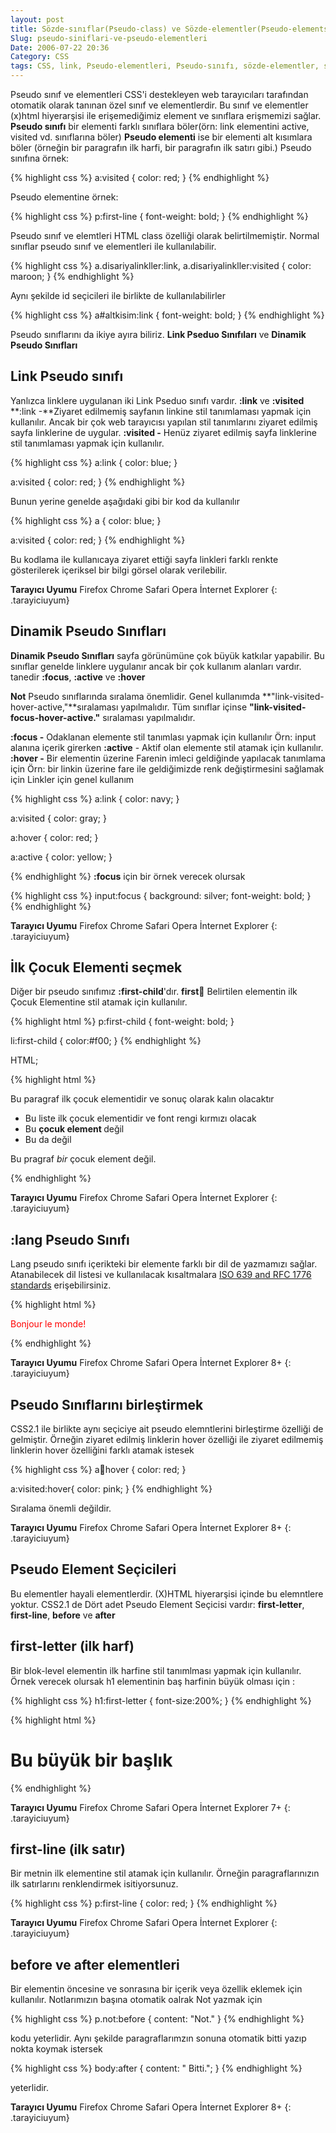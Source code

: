 ```yaml
---
layout: post
title: Sözde-sınıflar(Pseudo-class) ve Sözde-elementler(Pseudo-elements)
Slug: pseudo-siniflari-ve-pseudo-elementleri
Date: 2006-07-22 20:36
Category: CSS
tags: CSS, link, Pseudo-elementleri, Pseudo-sınıfı, sözde-elementler, sözde-sınıflar
---
```


Pseudo sınıf ve elementleri CSS'i destekleyen web tarayıcıları
tarafından otomatik olarak tanınan özel sınıf ve elementlerdir. Bu sınıf
ve elementler (x)html hiyerarşisi ile erişemediğimiz element ve
sınıflara erişmemizi sağlar. **Pseudo sınıfı** bir elementi farklı
sınıflara böler(örn: link elementini active, visited vd. sınıflarına
böler) **Pseudo elementi** ise bir elementi alt kısımlara böler (örneğin
bir paragrafın ilk harfi, bir paragrafın ilk satırı gibi.)
Pseudo sınıfına örnek:

{% highlight css %}
a:visited {
    color: red;
}
{% endhighlight %}

Pseudo elementine örnek:

{% highlight css %}
p:first-line {
    font-weight: bold;
}
{% endhighlight %}

Pseudo sınıf ve elemtleri HTML class özelliği olarak belirtilmemiştir. Normal
sınıflar pseudo sınıf ve elementleri ile kullanılabilir.

{% highlight css %}
a.disariyalinkller:link,
a.disariyalinkller:visited {
    color: maroon;
}
{% endhighlight %}

Aynı şekilde id seçicileri ile birlikte de kullanılabilirler

{% highlight css %}
a#altkisim:link {
    font-weight: bold;
}
{% endhighlight %}

Pseudo sınıflarını da ikiye ayıra biliriz. **Link Pseduo Sınıfıları** ve **Dinamik Pseudo Sınıfları**

## Link Pseudo sınıfı

Yanlızca linklere uygulanan iki Link Pseduo sınıfı vardır. **:link** ve
**:visited** **:link -**Ziyaret edilmemiş sayfanın linkine stil
tanımlaması yapmak için kullanılır. Ancak bir çok web tarayıcısı yapılan
stil tanımlarını ziyaret edilmiş sayfa linklerine de uygular. **:visited
-** Henüz ziyaret edilmiş sayfa linklerine stil tanımlaması yapmak için
kullanılır.

{% highlight css %}
a:link {
    color: blue;
}

a:visited {
    color: red;
}
{% endhighlight %}

Bunun yerine genelde aşağıdaki gibi bir kod da kullanılır

{% highlight css %}
a {
    color: blue;
}

a:visited {
    color: red;
}
{% endhighlight %}

Bu kodlama ile kullanıcaya ziyaret ettiği sayfa linkleri farklı renkte gösterilerek içeriksel bir
bilgi görsel olarak verilebilir.

**Tarayıcı Uyumu**
Firefox
Chrome
Safari
Opera
İnternet Explorer
{: .tarayiciuyum}

## Dinamik Pseudo Sınıfları

**Dinamik Pseudo Sınıfları** sayfa görünümüne çok büyük katkılar
yapabilir. Bu sınıflar genelde linklere uygulanır ancak bir çok kullanım
alanları vardır. tanedir **:focus**, **:active** ve **:hover**

**Not**
Pseudo sınıflarında sıralama önemlidir. Genel kullanımda
**"link-visited-hover-active,"**sıralaması yapılmalıdır. Tüm sınıflar
içinse **"link-visited- focus-hover-active."** sıralaması yapılmalıdır.

**:focus -** Odaklanan elemente stil tanımlası yapmak için kullanılır
Örn: input alanına içerik girerken **:active** - Aktif olan elemente
stil atamak için kullanılır. **:hover -** Bir elementin üzerine Farenin
imleci geldiğinde yapılacak tanımlama için Örn: bir linkin üzerine fare
ile geldiğimizde renk değiştirmesini sağlamak için Linkler için genel
kullanım

{% highlight css %}
a:link {
    color: navy;
}

a:visited {
    color: gray;
}

a:hover {
    color: red;
}

a:active {
    color: yellow;
}

{% endhighlight %}
**:focus** için bir örnek verecek olursak

{% highlight css %}
input:focus {
    background: silver;
    font-weight: bold;
}
{% endhighlight %}


**Tarayıcı Uyumu**
Firefox
Chrome
Safari
Opera
İnternet Explorer
{: .tarayiciuyum}

## İlk Çocuk Elementi seçmek

Diğer bir pseudo sınıfımız **:first-child**'dır. **first:child:**
Belirtilen elementin ilk Çocuk Elementine stil atamak için kullanılır.

{% highlight html %}
p:first-child {
    font-weight: bold;
}

li:first-child {
    color:#f00;
}
{% endhighlight %}

HTML;

{% highlight html %}
<div>
    <p>Bu paragraf ilk çocuk elementidir ve sonuç olarak kalın olacaktır</p>
    <ul>
        <li>Bu liste ilk çocuk elementidir ve font rengi kırmızı olacak</li>
        <li>Bu <strong>çocuk element </strong>değil</li>
        <li>Bu da değil</li>
    </ul>
    <p>Bu pragraf <em>bir</em> çocuk element değil.</p>
</div>
{% endhighlight %}

**Tarayıcı Uyumu**
Firefox
Chrome
Safari
Opera
İnternet Explorer
{: .tarayiciuyum}

## :lang Pseudo Sınıfı

Lang pseudo sınıfı içerikteki bir elemente farklı bir dil de yazmamızı
sağlar. Atanabilecek dil listesi ve kullanılacak kısaltmalara [ISO 639 and RFC 1776 standards][] erişebilirsiniz.

{% highlight html %}
<html>
<head>
<title>lang test</title>
<style type="text/css">
p:lang(fr) {
    color: red;
}
</style>
</head><body>
<p lang="fr">Bonjour le monde!</p>
</body>
</html>
{% endhighlight %}

**Tarayıcı Uyumu**
Firefox
Chrome
Safari
Opera
İnternet Explorer 8+
{: .tarayiciuyum}

## Pseudo Sınıflarını birleştirmek

CSS2.1 ile birlikte aynı seçiciye ait pseudo elemntlerini birleştirme
özelliği de gelmiştir. Örneğin ziyaret edilmiş linklerin hover özelliği
ile ziyaret edilmemiş linklerin hover özelliğini farklı atamak istesek

{% highlight css %}
a:link:hover {
    color: red;
}

a:visited:hover{
    color: pink;
}
{% endhighlight %}

Sıralama önemli değildir.

**Tarayıcı Uyumu**
Firefox
Chrome
Safari
Opera
İnternet Explorer 8+
{: .tarayiciuyum}

## Pseudo Element Seçicileri

Bu elementler hayali elementlerdir. (X)HTML hiyerarşisi içinde bu
elemntlere yoktur. CSS2.1 de Dört adet Pseudo Element Seçicisi vardır:
**first-letter**, **first-line**, **before** ve **after**

## first-letter (ilk harf)

Bir blok-level elementin ilk harfine stil tanımlması yapmak için
kullanılır. Örnek verecek olursak h1 elementinin baş harfinin büyük
olması için :

{% highlight css %}
h1:first-letter {
    font-size:200%;
}
{% endhighlight %}

{% highlight html %}
<h1>Bu büyük bir başlık</h1>
{% endhighlight %}

**Tarayıcı Uyumu**
Firefox
Chrome
Safari
Opera
İnternet Explorer 7+
{: .tarayiciuyum}

## first-line (ilk satır)

Bir metnin ilk elementine stil atamak için kullanılır. Örneğin
paragraflarınızın ilk satırlarını renklendirmek isitiyorsunuz.

{% highlight css %}
p:first-line {
    color: red;
}
{% endhighlight %}

**Tarayıcı Uyumu**
Firefox
Chrome
Safari
Opera
İnternet Explorer
{: .tarayiciuyum}


## before ve after elementleri

Bir elementin öncesine ve sonrasına bir içerik veya özellik eklemek için
kullanılır. Notlarımızın başına otomatik oalrak Not yazmak için

{% highlight css %}
p.not:before {
    content: "Not."
}
{% endhighlight %}

kodu yeterlidir. Aynı şekilde paragraflarımzın sonuna
otomatik bitti yazıp nokta koymak istersek

{% highlight css %}
body:after {
    content: " Bitti.";
}
{% endhighlight %}

yeterlidir.

**Tarayıcı Uyumu**
Firefox
Chrome
Safari
Opera
İnternet Explorer 8+
{: .tarayiciuyum}




  [ISO 639 and RFC 1776 standards]: http://www.dsv.su.se/~jpalme/ietf/language-codes.html
